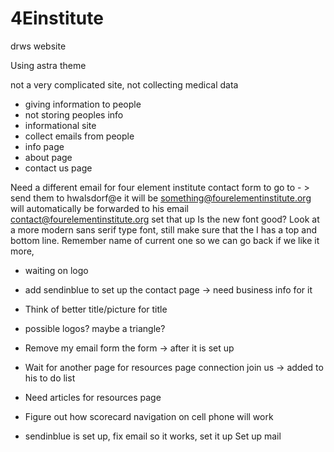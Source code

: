 # 4Einstitute
drws website

Using astra theme

not a very complicated site, 
not collecting medical data

- giving information to people
- not storing peoples info 
- informational site
- collect emails from people
- info page
- about page
- contact us page

Need a different email for four element institute contact form to go to - > send them to  hwalsdorf@e it will be something@fourelementinstitute.org will automatically be forwarded to his email contact@fourelementinstitute.org set that up
Is the new font good? Look at a more modern sans serif type font, still make sure that the I has a top and bottom line. Remember name of current one so we can go back if we like it more, 

- waiting on logo 
- add sendinblue to set up the contact page -> need business info for it 


- Think of better title/picture for title
- possible logos? maybe a triangle?
- Remove my email form the form -> after it is set up
- Wait for another page for resources page connection join us -> added to his to do list
- Need articles for resources page



- Figure out how scorecard navigation on cell phone will work


- sendinblue is set up, fix email so it works, set it up 
Set up mail 
